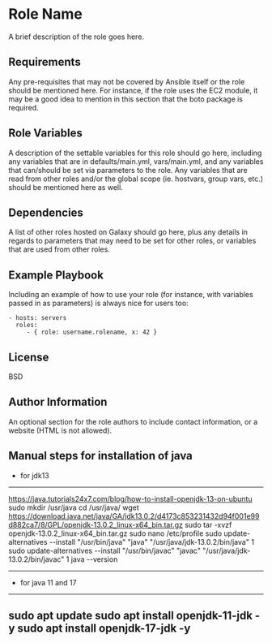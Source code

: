 Role Name
=========

A brief description of the role goes here.

Requirements
------------

Any pre-requisites that may not be covered by Ansible itself or the role should be mentioned here. For instance, if the role uses the EC2 module, it may be a good idea to mention in this section that the boto package is required.

Role Variables
--------------

A description of the settable variables for this role should go here, including any variables that are in defaults/main.yml, vars/main.yml, and any variables that can/should be set via parameters to the role. Any variables that are read from other roles and/or the global scope (ie. hostvars, group vars, etc.) should be mentioned here as well.

Dependencies
------------

A list of other roles hosted on Galaxy should go here, plus any details in regards to parameters that may need to be set for other roles, or variables that are used from other roles.

Example Playbook
----------------

Including an example of how to use your role (for instance, with variables passed in as parameters) is always nice for users too:

    - hosts: servers
      roles:
         - { role: username.rolename, x: 42 }

License
-------

BSD

Author Information
------------------

An optional section for the role authors to include contact information, or a website (HTML is not allowed).



Manual steps for installation of java
----------------------------------------------------
* for jdk13
---
https://java.tutorials24x7.com/blog/how-to-install-openjdk-13-on-ubuntu
sudo mkdir /usr/java
cd /usr/java/
wget https://download.java.net/java/GA/jdk13.0.2/d4173c853231432d94f001e99d882ca7/8/GPL/openjdk-13.0.2_linux-x64_bin.tar.gz
sudo tar -xvzf openjdk-13.0.2_linux-x64_bin.tar.gz
sudo nano /etc/profile
sudo update-alternatives --install "/usr/bin/java" "java" "/usr/java/jdk-13.0.2/bin/java" 1
 sudo update-alternatives --install "/usr/bin/javac" "javac" "/usr/java/jdk-13.0.2/bin/javac" 1
java --version

---

* for java 11 and 17
---
sudo apt update
sudo apt install openjdk-11-jdk -y
sudo apt install openjdk-17-jdk -y
---
